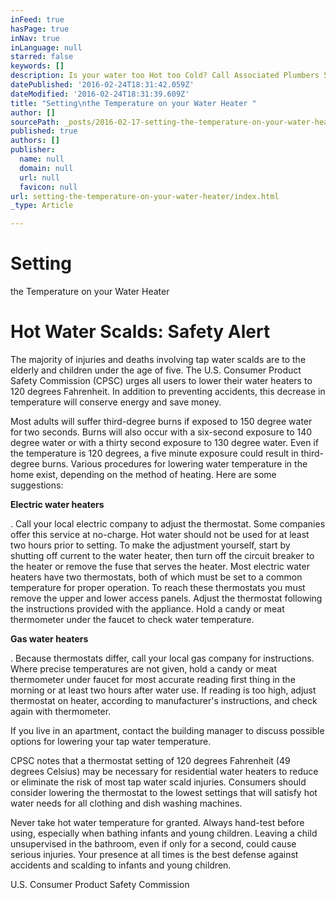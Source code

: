 ```yaml
---
inFeed: true
hasPage: true
inNav: true
inLanguage: null
starred: false
keywords: []
description: Is your water too Hot too Cold? Call Associated Plumbers 501-666-9483
datePublished: '2016-02-24T18:31:42.059Z'
dateModified: '2016-02-24T18:31:39.609Z'
title: "Setting\nthe Temperature on your Water Heater "
author: []
sourcePath: _posts/2016-02-17-setting-the-temperature-on-your-water-heater.md
published: true
authors: []
publisher:
  name: null
  domain: null
  url: null
  favicon: null
url: setting-the-temperature-on-your-water-heater/index.html
_type: Article

---
```

# Setting
the Temperature on your Water Heater 

# Hot Water Scalds: Safety Alert

The
majority of injuries and deaths involving tap water scalds are to the
elderly and children under the age of five. The U.S. Consumer Product
Safety Commission (CPSC) urges all users to lower their water heaters
to 120 degrees Fahrenheit. In addition to preventing accidents, this
decrease in temperature will conserve energy and save money.

Most
adults will suffer third-degree burns if exposed to 150 degree water
for two seconds. Burns will also occur with a six-second exposure to
140 degree water or with a thirty second exposure to 130 degree
water. Even if the temperature is 120 degrees, a five minute exposure
could result in third-degree burns. Various procedures for lowering
water temperature in the home exist, depending on the method of
heating. Here are some suggestions:

**Electric
water heaters**

.
Call your local electric company to adjust the thermostat. Some
companies offer this service at no-charge. Hot water should not be
used for at least two hours prior to setting. To make the adjustment
yourself, start by shutting off current to the water heater, then
turn off the circuit breaker to the heater or remove the fuse that
serves the heater. Most electric water heaters have two thermostats,
both of which must be set to a common temperature for proper
operation. To reach these thermostats you must remove the upper and
lower access panels. Adjust the thermostat following the instructions
provided with the appliance. Hold a candy or meat thermometer under
the faucet to check water temperature.

**Gas
water heaters**

.
Because thermostats differ, call your local gas company for
instructions. Where precise temperatures are not given, hold a candy
or meat thermometer under faucet for most accurate reading first
thing in the morning or at least two hours after water use. If
reading is too high, adjust thermostat on heater, according to
manufacturer's instructions, and check again with thermometer.

If you live in an apartment, contact
the building manager to discuss possible options for lowering your
tap water temperature. 

CPSC
notes that a thermostat setting of 120 degrees Fahrenheit (49 degrees
Celsius) may be necessary for residential water heaters to reduce or
eliminate the risk of most tap water scald injuries. Consumers should
consider lowering the thermostat to the lowest settings that will
satisfy hot water needs for all clothing and dish washing machines.

Never
take hot water temperature for granted. Always hand-test before
using, especially when bathing infants and young children. Leaving a
child unsupervised in the bathroom, even if only for a second, could
cause serious injuries. Your presence at all times is the best
defense against accidents and scalding to infants and young children.

U.S.
Consumer Product Safety Commission